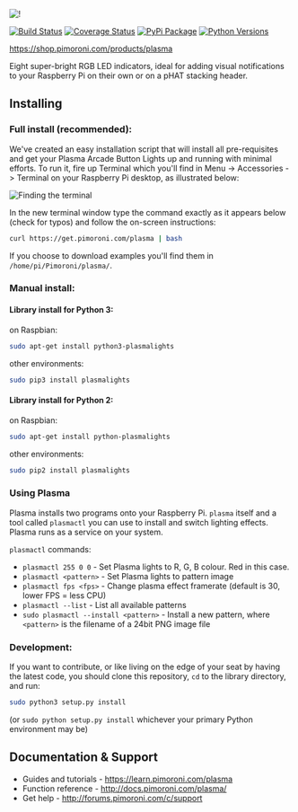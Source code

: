 ![!](plasma-logo.png)

[![Build Status](https://travis-ci.com/pimoroni/plasma.svg?branch=master)](https://travis-ci.com/pimoroni/plasma)
[![Coverage Status](https://coveralls.io/repos/github/pimoroni/plasma/badge.svg?branch=master)](https://coveralls.io/github/pimoroni/plasma?branch=master)
[![PyPi Package](https://img.shields.io/pypi/v/plasmalights.svg)](https://pypi.python.org/pypi/plasmalights)
[![Python Versions](https://img.shields.io/pypi/pyversions/plasmalights.svg)](https://pypi.python.org/pypi/plasmalights)

https://shop.pimoroni.com/products/plasma

Eight super-bright RGB LED indicators, ideal for adding visual notifications to your Raspberry Pi on their own or on a pHAT stacking header.

## Installing

### Full install (recommended):

We've created an easy installation script that will install all pre-requisites and get your Plasma Arcade Button Lights
up and running with minimal efforts. To run it, fire up Terminal which you'll find in Menu -> Accessories -> Terminal
on your Raspberry Pi desktop, as illustrated below:

![Finding the terminal](http://get.pimoroni.com/resources/github-repo-terminal.png)

In the new terminal window type the command exactly as it appears below (check for typos) and follow the on-screen instructions:

```bash
curl https://get.pimoroni.com/plasma | bash
```

If you choose to download examples you'll find them in `/home/pi/Pimoroni/plasma/`.

### Manual install:

#### Library install for Python 3:

on Raspbian:

```bash
sudo apt-get install python3-plasmalights
```

other environments: 

```bash
sudo pip3 install plasmalights
```

#### Library install for Python 2:

on Raspbian:

```bash
sudo apt-get install python-plasmalights
```

other environments: 

```bash
sudo pip2 install plasmalights
```

### Using Plasma

Plasma installs two programs onto your Raspberry Pi. `plasma` itself and a tool called `plasmactl` you can use to install and switch lighting effects. Plasma runs as a service on your system.

`plasmactl` commands:

* `plasmactl 255 0 0` - Set Plasma lights to R, G, B colour. Red in this case.
* `plasmactl <pattern>` - Set Plasma lights to pattern image
* `plasmactl fps <fps>` - Change plasma effect framerate (default is 30, lower FPS = less CPU)
* `plasmactl --list` - List all available patterns
* `sudo plasmactl --install <pattern>` - Install a new pattern, where `<pattern>` is the filename of a 24bit PNG image file

### Development:

If you want to contribute, or like living on the edge of your seat by having the latest code, you should clone this repository, `cd` to the library directory, and run:

```bash
sudo python3 setup.py install
```
(or `sudo python setup.py install` whichever your primary Python environment may be)

## Documentation & Support

* Guides and tutorials - https://learn.pimoroni.com/plasma
* Function reference - http://docs.pimoroni.com/plasma/
* Get help - http://forums.pimoroni.com/c/support

